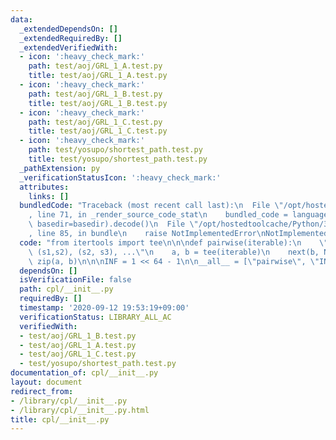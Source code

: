 ```yaml
---
data:
  _extendedDependsOn: []
  _extendedRequiredBy: []
  _extendedVerifiedWith:
  - icon: ':heavy_check_mark:'
    path: test/aoj/GRL_1_A.test.py
    title: test/aoj/GRL_1_A.test.py
  - icon: ':heavy_check_mark:'
    path: test/aoj/GRL_1_B.test.py
    title: test/aoj/GRL_1_B.test.py
  - icon: ':heavy_check_mark:'
    path: test/aoj/GRL_1_C.test.py
    title: test/aoj/GRL_1_C.test.py
  - icon: ':heavy_check_mark:'
    path: test/yosupo/shortest_path.test.py
    title: test/yosupo/shortest_path.test.py
  _pathExtension: py
  _verificationStatusIcon: ':heavy_check_mark:'
  attributes:
    links: []
  bundledCode: "Traceback (most recent call last):\n  File \"/opt/hostedtoolcache/Python/3.9.0/x64/lib/python3.9/site-packages/onlinejudge_verify/documentation/build.py\"\
    , line 71, in _render_source_code_stat\n    bundled_code = language.bundle(stat.path,\
    \ basedir=basedir).decode()\n  File \"/opt/hostedtoolcache/Python/3.9.0/x64/lib/python3.9/site-packages/onlinejudge_verify/languages/python.py\"\
    , line 85, in bundle\n    raise NotImplementedError\nNotImplementedError\n"
  code: "from itertools import tee\n\n\ndef pairwise(iterable):\n    \"s -> (s0,s1),\
    \ (s1,s2), (s2, s3), ...\"\n    a, b = tee(iterable)\n    next(b, None)\n    return\
    \ zip(a, b)\n\n\nINF = 1 << 64 - 1\n\n__all__ = [\"pairwise\", \"INF\"]\n"
  dependsOn: []
  isVerificationFile: false
  path: cpl/__init__.py
  requiredBy: []
  timestamp: '2020-09-12 19:53:19+09:00'
  verificationStatus: LIBRARY_ALL_AC
  verifiedWith:
  - test/aoj/GRL_1_B.test.py
  - test/aoj/GRL_1_A.test.py
  - test/aoj/GRL_1_C.test.py
  - test/yosupo/shortest_path.test.py
documentation_of: cpl/__init__.py
layout: document
redirect_from:
- /library/cpl/__init__.py
- /library/cpl/__init__.py.html
title: cpl/__init__.py
---
```

